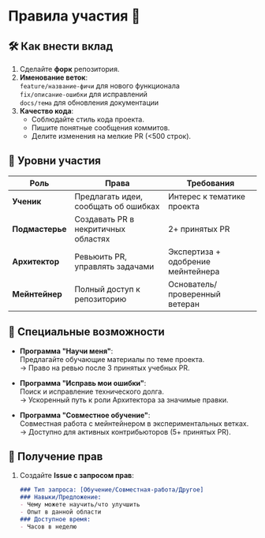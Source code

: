 
# Правила участия 🌟

## 🛠️ Как внести вклад
1. Сделайте **форк** репозитория.
2. **Именование веток**:  
   `feature/название-фичи` для нового функционала  
   `fix/описание-ошибки` для исправлений  
   `docs/тема` для обновления документации
3. **Качество кода**:
   - Соблюдайте стиль кода проекта.
   - Пишите понятные сообщения коммитов.
   - Делите изменения на мелкие PR (<500 строк).

## 🎯 Уровни участия
| Роль               | Права                               | Требования                       |
|--------------------|-------------------------------------|----------------------------------|
| **Ученик**         | Предлагать идеи, сообщать об ошибках| Интерес к тематике проекта       |
| **Подмастерье**    | Создавать PR в некритичных областях | 2+ принятых PR                  |
| **Архитектор**     | Ревьюить PR, управлять задачами     | Экспертиза + одобрение мейнтейнера |
| **Мейнтейнер**     | Полный доступ к репозиторию         | Основатель/проверенный ветеран   |

## 🌱 Специальные возможности
- **Программа "Научи меня"**:  
  Предлагайте обучающие материалы по теме проекта.  
  → Право на ревью после 3 принятых учебных PR.

- **Программа "Исправь мои ошибки"**:  
  Поиск и исправление технического долга.  
  → Ускоренный путь к роли Архитектора за значимые правки.

- **Программа "Совместное обучение"**:  
  Совместная работа с мейнтейнером в экспериментальных ветках.  
  → Доступно для активных контрибьюторов (5+ принятых PR).

## 🔐 Получение прав
1. Создайте **Issue с запросом прав**:
   ```markdown
   ### Тип запроса: [Обучение/Совместная-работа/Другое]
   ### Навыки/Предложение:
   - Чему можете научить/что улучшить
   - Опыт в данной области
   ### Доступное время: 
   - Часов в неделю
